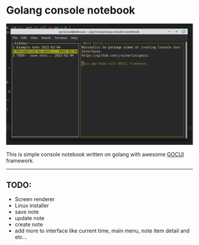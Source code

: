 # Golang console notebook

![Alt text](assets/image01.png "a title")

This is simple console notebook written on golang with awesome [GOCUI](https://github.com/jroimartin/gocui 'GOCUI') framework.

---

## TODO:
- Screen renderer
- Linux installer
- save note
- update note
- create note
- add more to interface like current time, main menu, note item detail and etc...
